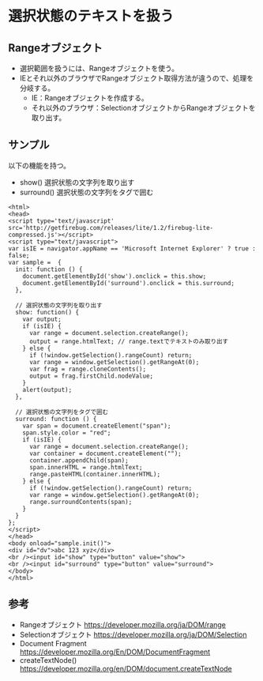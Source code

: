 ﻿# 選択状態のテキストを扱う

## Rangeオブジェクト

- 選択範囲を扱うには、Rangeオブジェクトを使う。
- IEとそれ以外のブラウザでRangeオブジェクト取得方法が違うので、処理を分岐する。
  - IE：Rangeオブジェクトを作成する。
  - それ以外のブラウザ：SelectionオブジェクトからRangeオブジェクトを取り出す。

## サンプル
以下の機能を持つ。

- show() 選択状態の文字列を取り出す
- surround() 選択状態の文字列をタグで囲む

```clike
<html>
<head>
<script type='text/javascript' src='http://getfirebug.com/releases/lite/1.2/firebug-lite-compressed.js'></script>
<script type="text/javascript">
var isIE = navigator.appName == 'Microsoft Internet Explorer' ? true : false;
var sample =  {
  init: function () {
    document.getElementById('show').onclick = this.show;
    document.getElementById('surround').onclick = this.surround;
  },

  // 選択状態の文字列を取り出す
  show: function() {
    var output;
    if (isIE) {
      var range = document.selection.createRange();
      output = range.htmlText; // range.textでテキストのみ取り出す
    } else {
      if (!window.getSelection().rangeCount) return;
      var range = window.getSelection().getRangeAt(0);
      var frag = range.cloneContents();
      output = frag.firstChild.nodeValue;
    }
    alert(output);
  },

  // 選択状態の文字列をタグで囲む
  surround: function () {
    var span = document.createElement("span");
    span.style.color = "red";
    if (isIE) {
      var range = document.selection.createRange();
      var container = document.createElement("");
      container.appendChild(span);
      span.innerHTML = range.htmlText;
      range.pasteHTML(container.innerHTML);
    } else {
      if (!window.getSelection().rangeCount) return;
      var range = window.getSelection().getRangeAt(0);
      range.surroundContents(span);
    }
  }
};
</script>
</head>
<body onload="sample.init()">
<div id="dv">abc 123 xyz</div>
<br /><input id="show" type="button" value="show">
<br /><input id="surround" type="button" value="surround">
</body>
</html>
```

## 参考

- Rangeオブジェクト https://developer.mozilla.org/ja/DOM/range
- Selectionオブジェクト https://developer.mozilla.org/ja/DOM/Selection
- Document Fragment https://developer.mozilla.org/En/DOM/DocumentFragment
- createTextNode() https://developer.mozilla.org/en/DOM/document.createTextNode
